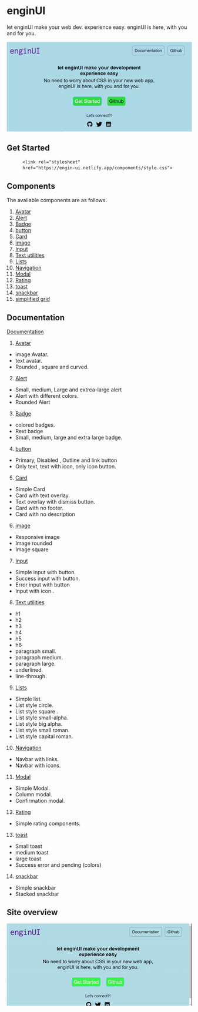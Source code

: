# enginUI

let enginUI make your web dev. experience easy. enginUI is here, with you and for you.

![App Screenshot](./assets/Screenshot.png)


## Get Started



```http
      <link rel="stylesheet" 
      href="https://engin-ui.netlify.app/components/style.css">
```

## Components

The available components are as follows.

1.  [Avatar](https://engin-ui.netlify.app/documentation/landing-components/avatar/avatar.html)
2. [Alert](https://engin-ui.netlify.app/documentation/landing-components/alert/alert.html)
3. [Badge](https://engin-ui.netlify.app/documentation/landing-components/badge/badge.html)
4. [button](https://engin-ui.netlify.app/documentation/landing-components/button/button.html)
5. [Card](https://engin-ui.netlify.app/documentation/landing-components/card/card.html)
6. [image](https://engin-ui.netlify.app/documentation/landing-components/image/image.html)
7. [Input](https://engin-ui.netlify.app/documentation/landing-components/input/input.html)
8. [Text utilities](https://engin-ui.netlify.app/documentation/landing-components/text-util/text-util.html)
9. [Lists](https://engin-ui.netlify.app/documentation/landing-components/lists/list.html)
10. [Navigation](https://engin-ui.netlify.app/documentation/landing-components/navigation/navigation.html)
11. [Modal](https://engin-ui.netlify.app/documentation/landing-components/modal/modal.html)
12. [Rating](https://engin-ui.netlify.app/documentation/landing-components/rating/rating.html)
13. [toast](https://engin-ui.netlify.app/documentation/landing-components/toast/toast.html)
14. [snackbar](https://engin-ui.netlify.app/documentation/landing-components/snackbar/snackbar.html)
15. [simplified grid](https://engin-ui.netlify.app/documentation/landing-components/simplified-grid/grid.html)


## Documentation

 [Documentation](https://engin-ui.netlify.app/documentation/get-started/getstarted)

1.  [Avatar](https://engin-ui.netlify.app/documentation/landing-components/avatar/avatar.html)
  
* image Avatar.
* text avatar.
* Rounded , square and curved.

2. [Alert](https://engin-ui.netlify.app/documentation/landing-components/alert/alert.html)

* Small, medium, Large and extrea-large alert 
* Alert with different colors.
* Rounded Alert

3. [Badge](https://engin-ui.netlify.app/documentation/landing-components/badge/badge.html)

* colored badges.
* Rext badge
* Small, medium, large and extra large badge.

4. [button](https://engin-ui.netlify.app/documentation/landing-components/button/button.html)

* Primary, Disabled , Outline and link button
* Only text, text with icon, only icon button.

5. [Card](https://engin-ui.netlify.app/documentation/landing-components/card/card.html)

* Simple Card
* Card with text overlay.
* Text overlay with dismiss button.
* Card with no footer. 
* Card with no description

6. [image](https://engin-ui.netlify.app/documentation/landing-components/image/image.html)

* Responsive image
* Image rounded
* Image square
7. [Input](https://engin-ui.netlify.app/documentation/landing-components/input/input.html)
* Simple input with button.
* Success input with button.
* Error input with button 
* Input with icon .
8. [Text utilities](https://engin-ui.netlify.app/documentation/landing-components/text-util/text-util.html)
* h1
* h2
* h3
* h4
* h5
* h6 
* paragraph small.
* paragraph medium.
* paragraph large.
* underlined.
* line-through.
9. [Lists](https://engin-ui.netlify.app/documentation/landing-components/lists/list.html)
* Simple list.
* List style circle.
* List style square .
* List style small-alpha.
* List style big alpha.
* List style small roman.
* List style capital roman.
10. [Navigation](https://engin-ui.netlify.app/documentation/landing-components/navigation/navigation.html)
* Navbar with links.
* Navbar with icons.
11. [Modal](https://engin-ui.netlify.app/documentation/landing-components/modal/modal.html)
* Simple Modal.
* Column modal.
* Confirmation modal.
12. [Rating](https://engin-ui.netlify.app/documentation/landing-components/rating/rating.html)
* Simple rating components.
13. [toast](https://engin-ui.netlify.app/documentation/landing-components/toast/toast.html)
 * Small toast
 * medium toast
 * large toast
 * Success error and pending (colors)
 14. [snackbar](https://engin-ui.netlify.app/documentation/landing-components/snackbar/snackbar.html)

 * Simple snackbar
 * Stacked snackbar 

 ## Site overview
 ![gif](./assets/screen-capture.gif)